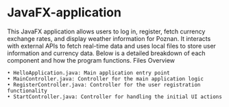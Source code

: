 # JavaFX-application
This JavaFX application allows users to log in, register, fetch currency exchange rates, and display weather information for Poznan. It interacts with external APIs to fetch real-time data and uses local files to store user information and currency data. Below is a detailed breakdown of each component and how the program functions.
Files Overview

    • HelloApplication.java: Main application entry point
    • MainController.java: Controller for the main application logic
    • RegisterController.java: Controller for the user registration functionality
    • StartController.java: Controller for handling the initial UI actions
